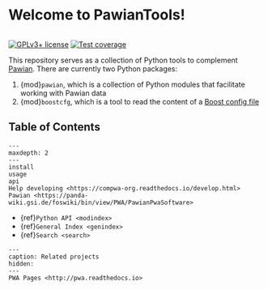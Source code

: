 # Welcome to PawianTools!

```{title} Welcome

```

[![GPLv3+ license](https://img.shields.io/badge/License-GPLv3+-blue.svg)](https://www.gnu.org/licenses/gpl-3.0-standalone.html)
[![Test coverage](https://codecov.io/gh/redeboer/PawianTools/branch/main/graph/badge.svg)](https://codecov.io/gh/redeboer/PawianTools)

This repository serves as a collection of Python tools to complement
[Pawian](https://panda-wiki.gsi.de/foswiki/bin/view/PWA/PawianPwaSoftware).
There are currently two Python packages:

1. {mod}`pawian`, which is a collection of Python modules that facilitate
   working with Pawian data
2. {mod}`boostcfg`, which is a tool to read the content of a
   [Boost config file](https://www.boost.org/doc/libs/1_72_0/doc/html/boost/program_options/parse_co_1_3_32_9_8_1_1_11.html)

## Table of Contents

```{toctree}
---
maxdepth: 2
---
install
usage
api
Help developing <https://compwa-org.readthedocs.io/develop.html>
Pawian <https://panda-wiki.gsi.de/foswiki/bin/view/PWA/PawianPwaSoftware>
```

- {ref}`Python API <modindex>`
- {ref}`General Index <genindex>`
- {ref}`Search <search>`

```{toctree}
---
caption: Related projects
hidden:
---
PWA Pages <http://pwa.readthedocs.io>
```
